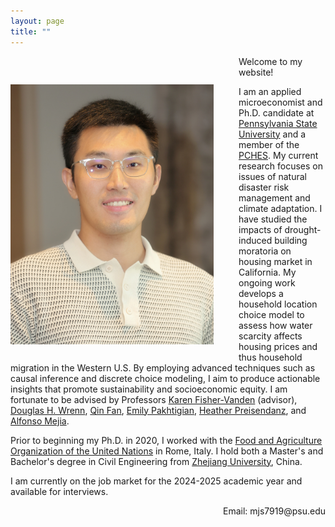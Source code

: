 ```yaml
---
layout: page
title: ""
---
```


<img src="Profile.JPG" alt="Profile Picture" style="float: left; margin: 45px 40px 20px 0; width: 325px; height: auto;"/>

Welcome to my website!

I am an applied microeconomist and Ph.D. candidate at [Pennsylvania State University](https://www.psu.edu/) and a member of the [PCHES](https://www.pches.psu.edu/). My current research focuses on issues of natural disaster risk management and climate adaptation. I have studied the impacts of drought-induced building moratoria on housing market in California. My ongoing work develops a household location choice model to assess how water scarcity affects housing prices and thus household migration in the Western U.S. By employing advanced techniques such as causal inference and discrete choice modeling, I aim to produce actionable insights that promote sustainability and socioeconomic equity. I am fortunate to be advised by Professors [Karen Fisher-Vanden](https://aese.psu.edu/directory/kaf26) (advisor), [Douglas H. Wrenn](https://aese.psu.edu/directory/dhw121), [Qin Fan](https://craig.fresnostate.edu/about/directory/econ/fan-qin.html), [Emily Pakhtigian](https://publicpolicy.psu.edu/faculty-and-research/people/emily-pakhtigian/), [Heather Preisendanz](https://abe.psu.edu/directory/heg12), and [Alfonso Mejia](https://www.cee.psu.edu/department/directory-detail-g.aspx?q=aim127).

Prior to beginning my Ph.D. in 2020, I worked with the [Food and Agriculture Organization of the United Nations](https://www.fao.org/home/en) in Rome, Italy. I hold both a Master's and Bachelor's degree in Civil Engineering from [Zhejiang University](https://www.zju.edu.cn/english/), China.  

I am currently on the job market for the 2024-2025 academic year and available for interviews.  

<div style="text-align: right;">
    Email: mjs7919@psu.edu
</div>

